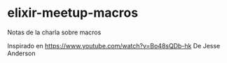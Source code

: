 # elixir-meetup-macros
Notas de la charla sobre macros

Inspirado en https://www.youtube.com/watch?v=Bo48sQDb-hk
De Jesse Anderson

